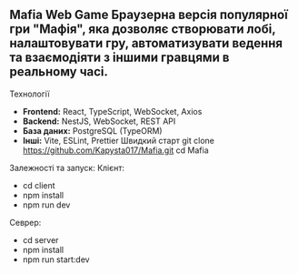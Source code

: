 Mafia Web Game
Браузерна версія популярної гри **"Мафія"**, яка дозволяє створювати лобі, налаштовувати гру, автоматизувати ведення та взаємодіяти з іншими гравцями в реальному часі.
---
Технології
- **Frontend:** React, TypeScript, WebSocket, Axios
- **Backend:** NestJS, WebSocket, REST API
- **База даних:** PostgreSQL (TypeORM)
- **Інші:** Vite, ESLint, Prettier
Швидкий старт
git clone https://github.com/Kapysta017/Mafia.git
cd Mafia

Залежності та запуск:
Клієнт:
- cd client
- npm install
- npm run dev

  
Севрер:
- cd server
- npm install
- npm run start:dev
